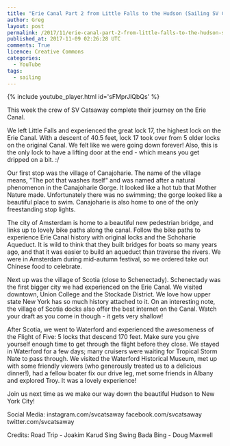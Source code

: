 ```yaml
---
title: "Erie Canal Part 2 from Little Falls to the Hudson (Sailing SV Catsaway) - Ep. 16"
author: Greg
layout: post
permalink: /2017/11/erie-canal-part-2-from-little-falls-to-the-hudson-sailing-sv-catsaway-ep-16
published_at: 2017-11-09 02:26:28 UTC
comments: True
licence: Creative Commons
categories:
  - YouTube
tags:
  - sailing
---
```


{% include youtube_player.html id='sFMprJlQbQs' %}




This week the crew of SV Catsaway complete their journey on the Erie Canal.

We left Little Falls and experienced the great lock 17, the highest lock on the Erie Canal.  With a descent of 40.5 feet, lock 17 took over from 5 older locks on the original Canal.  We felt like we were going down forever!  Also, this is the only lock to have a lifting door at the end - which means you get dripped on a bit. :/

Our first stop was the village of Canajoharie.  The name of the village means, "The pot that washes itself" and was named after a natural phenomenon in the Canajoharie Gorge.  It looked like a hot tub that Mother Nature made.  Unfortunately there was no swimming; the gorge looked like a beautiful place to swim.  Canajoharie is also home to one of the only freestanding stop lights.

The city of Amsterdam is home to a beautiful new pedestrian bridge, and links up to lovely bike paths along the canal.  Follow the bike paths to experience Erie Canal history with original locks and the Schoharie Aqueduct.  It is wild to think that they built bridges for boats so many years ago, and that it was easier to build an aqueduct than traverse the rivers.  We were in Amsterdam during mid-autumn festival, so we ordered take out Chinese food to celebrate.  

Next up was the village of Scotia (close to Schenectady). Schenectady was the first bigger city we had experienced on the Erie Canal.  We visited downtown, Union College and the Stockade District.  We love how upper state New York has so much history attached to it.  On an interesting note, the village of Scotia docks also offer the best internet on the Canal.  Watch your draft as you come in though - it gets very shallow!

After Scotia, we went to Waterford and experienced the awesomeness of the Flight of Five: 5 locks that descend 170 feet.  Make sure you give yourself enough time to get through the flight before they close.  We stayed in Waterford for a few days; many cruisers were waiting for Tropical Storm Nate to pass through.  We visited the Waterford Historical Museum, met up with some friendly viewers (who generously treated us to a delicious dinner!), had a fellow boater fix our drive leg, met some friends in Albany and explored Troy.  It was a lovely experience!

Join us next time as we make our way down the beautiful Hudson to New York City!

Social Media:
instagram.com/svcatsaway
facebook.com/svcatsaway
twitter.com/svcatsaway


Credits:
Road Trip - Joakim Karud
Sing Swing Bada Bing - Doug Maxwell

